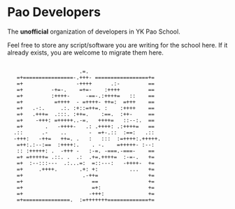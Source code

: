 # Pao Developers

The **unofficial** organization of developers in YK Pao School.

Feel free to store any script/software you are writing for the school here. If it already exists, you are welcome to migrate them here.

```
                                                  
                       .=.                        
   =+================-.+++- =================+=   
   =+                 -++++      .:-         ==   
   =+         -+=-.    =+=-    :++++         ==   
   =+         :++++-     -==-.:++++=   ::    ==   
   =+          =++++  - =++++- ++=:  =+++    ==   
   =+   .-:.     .:. :+::=++=. :    :++++    ==   
   =+   .+++=  .:::. :++=.    :==.  :++-     ==   
   =+    -+++: =+++++..-=.   ++++=   ::--:.  ==   
   =+       .   -++++-   .: .++++: .:++++=   ==   
  .::      .-    ..       -  =+-.::  :==:   .::   
  -+++:   -++=   ++=. .   :   :::  :=++++:.+++++. 
   =++:.:--:==  :++++:.    . -.    =+++++- :--:   
   :: :+++++: .  -+++ -   :-=. -===.-===-    ==   
   =+ =+++++= .::. .  .:  .+=.++++=  :-=-.   +=   
   =+  :--:::---  .:...=:  =::---:   -++++-  +=   
   =+     .++++.       .+: +:          ...   +=   
   =+                   .-++=                +=   
   =+                      ==                +=   
   =+                      =+:               +=   
   =+                     -+++:              +=   
   =+===============.  :=+++++++=============+=   
                                                  
                                                  

```

